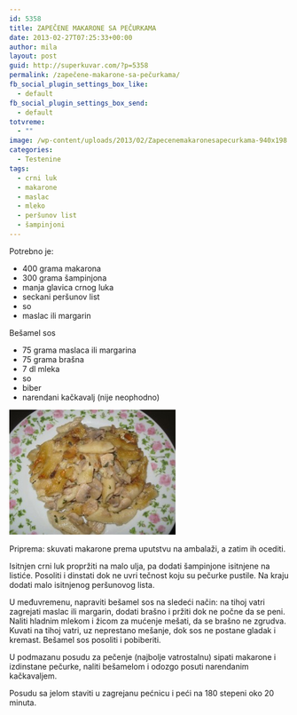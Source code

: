 ```yaml
---
id: 5358
title: ZAPEČENE MAKARONE SA PEČURKAMA
date: 2013-02-27T07:25:33+00:00
author: mila
layout: post
guid: http://superkuvar.com/?p=5358
permalink: /zapečene-makarone-sa-pečurkama/
fb_social_plugin_settings_box_like:
  - default
fb_social_plugin_settings_box_send:
  - default
totvreme:
  - ""
image: /wp-content/uploads/2013/02/Zapecenemakaronesapecurkama-940x198.jpg
categories:
  - Testenine
tags:
  - crni luk
  - makarone
  - maslac
  - mleko
  - peršunov list
  - šampinjoni
---
```

Potrebno je:

  * 400 grama makarona
  * 300 grama šampinjona
  * manja glavica crnog luka
  * seckani peršunov list
  * so
  * maslac ili margarin

Bešamel sos

  * 75 grama maslaca ili margarina
  * 75 grama brašna
  * 7 dl mleka
  * so
  * biber
  * narendani kačkavalj (nije neophodno)

<img class="alignnone size-medium wp-image-5359" src="/wp-content/uploads/2013/02/Zapecenemakaronesapecurkama-300x225.jpg" alt="Zapecenemakaronesapecurkama" width="300" height="225" /> 

Priprema: skuvati makarone prema uputstvu na ambalaži, a zatim ih ocediti.

Isitnjen crni luk propržiti na malo ulja, pa dodati šampinjone isitnjene na listiće. Posoliti i dinstati dok ne uvri tečnost koju su pečurke pustile. Na kraju dodati malo isitnjenog peršunovog lista.

U međuvremenu, napraviti bešamel sos na sledeći način: na tihoj vatri zagrejati maslac ili margarin, dodati brašno i pržiti dok ne počne da se peni. Naliti hladnim mlekom i žicom za mućenje mešati, da se brašno ne zgrudva. Kuvati na tihoj vatri, uz neprestano mešanje, dok sos ne postane gladak i kremast. Bešamel sos posoliti i pobiberiti.

U podmazanu posudu za pečenje (najbolje vatrostalnu) sipati makarone i izdinstane pečurke, naliti bešamelom i odozgo posuti narendanim kačkavaljem.

Posudu sa jelom staviti u zagrejanu pećnicu i peći na 180 stepeni oko 20 minuta.